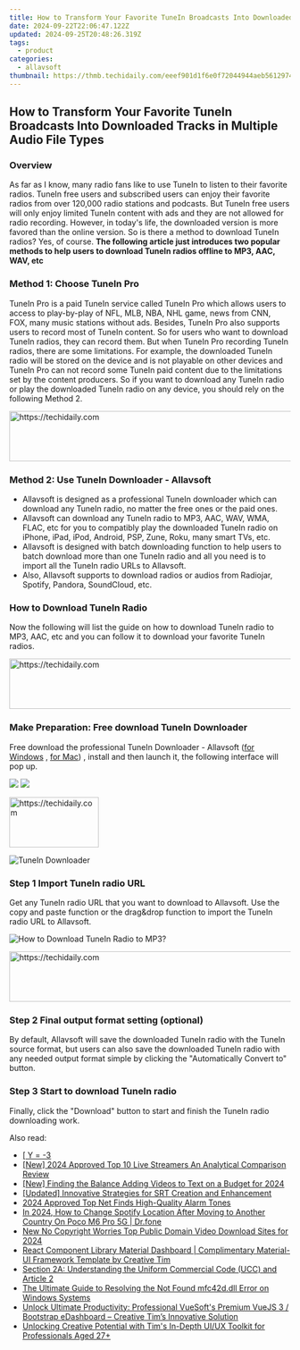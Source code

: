 ```yaml
---
title: How to Transform Your Favorite TuneIn Broadcasts Into Downloaded Tracks in Multiple Audio File Types
date: 2024-09-22T22:06:47.122Z
updated: 2024-09-25T20:48:26.319Z
tags:
  - product
categories:
  - allavsoft
thumbnail: https://thmb.techidaily.com/eeef901d1f6e0f72044944aeb5612974e0f0cbfc3a23bf93996d4e40618dadce.jpeg
---
```


## How to Transform Your Favorite TuneIn Broadcasts Into Downloaded Tracks in Multiple Audio File Types

### Overview

As far as I know, many radio fans like to use TuneIn to listen to their favorite radios. TuneIn free users and subscribed users can enjoy their favorite radios from over 120,000 radio stations and podcasts. But TuneIn free users will only enjoy limited TuneIn content with ads and they are not allowed for radio recording. However, in today's life, the downloaded version is more favored than the online version. So is there a method to download TuneIn radios? Yes, of course. **The following article just introduces two popular methods to help users to download TuneIn radios offline to MP3, AAC, WAV, etc**

### Method 1: Choose TuneIn Pro

TuneIn Pro is a paid TuneIn service called TuneIn Pro which allows users to access to play-by-play of NFL, MLB, NBA, NHL game, news from CNN, FOX, many music stations without ads. Besides, TuneIn Pro also supports users to record most of TuneIn content. So for users who want to download TuneIn radios, they can record them. But when TuneIn Pro recording TuneIn radios, there are some limitations. For example, the downloaded TuneIn radio will be stored on the device and is not playable on other devices and TuneIn Pro can not record some TuneIn paid content due to the limitations set by the content producers. So if you want to download any TuneIn radio or play the downloaded TuneIn radio on any device, you should rely on the following Method 2.

<!-- affiliate ads begin -->
<a href="https://appsumo.8odi.net/c/5597632/2037318/7443" target="_top" id="2037318">
  <img src="//a.impactradius-go.com/display-ad/7443-2037318" border="0" alt="https://techidaily.com" width="728" height="90"/>
</a>
<img height="0" width="0" src="https://appsumo.8odi.net/i/5597632/2037318/7443" style="position:absolute;visibility:hidden;" border="0" />
<!-- affiliate ads end -->

### Method 2: Use TuneIn Downloader - Allavsoft

* Allavsoft is designed as a professional TuneIn downloader which can download any TuneIn radio, no matter the free ones or the paid ones.
* Allavsoft can download any TuneIn radio to MP3, AAC, WAV, WMA, FLAC, etc for you to compatibly play the downloaded TuneIn radio on iPhone, iPad, iPod, Android, PSP, Zune, Roku, many smart TVs, etc.
* Allavsoft is designed with batch downloading function to help users to batch download more than one TuneIn radio and all you need is to import all the TuneIn radio URLs to Allavsoft.
* Also, Allavsoft supports to download radios or audios from Radiojar, Spotify, Pandora, SoundCloud, etc.

### How to Download TuneIn Radio

Now the following will list the guide on how to download TuneIn radio to MP3, AAC, etc and you can follow it to download your favorite TuneIn radios.

<!-- affiliate ads begin -->
<a href="https://aligracehair.sjv.io/c/5597632/1915870/19272" target="_top" id="1915870">
  <img src="//a.impactradius-go.com/display-ad/19272-1915870" border="0" alt="https://techidaily.com" width="728" height="90"/>
</a>
<img height="0" width="0" src="https://aligracehair.sjv.io/i/5597632/1915870/19272" style="position:absolute;visibility:hidden;" border="0" />
<!-- affiliate ads end -->

### Make Preparation: Free download TuneIn Downloader

Free download the professional TuneIn Downloader - Allavsoft ([for Windows](https://tools.techidaily.com/allavsoft/products/) , [for Mac](https://tools.techidaily.com/allavsoft/products/)) , install and then launch it, the following interface will pop up.

[![](https://www.allavsoft.com/how-to/../images/how-to/free-download-win.jpg)](https://tools.techidaily.com/allavsoft/products/) [![](https://www.allavsoft.com/how-to/../images/how-to/free-download-mac.jpg)](https://tools.techidaily.com/allavsoft/products/)

<!-- affiliate ads begin -->
<a href="https://united.elfm.net/c/5597632/2139558/4704" target="_top" id="2139558">
  <img src="//a.impactradius-go.com/display-ad/4704-2139558" border="0" alt="https://techidaily.com" width="160" height="90"/>
</a>
<img height="0" width="0" src="https://united.elfm.net/i/5597632/2139558/4704" style="position:absolute;visibility:hidden;" border="0" />
<!-- affiliate ads end -->

![TuneIn Downloader](https://www.allavsoft.com/how-to/../images/allavsoft/screen-shot-600.jpg)

### Step 1 Import TuneIn radio URL

Get any TuneIn radio URL that you want to download to Allavsoft. Use the copy and paste function or the drag&drop function to import the TuneIn radio URL to Allavsoft.

![How to Download TuneIn Radio to MP3?](https://www.allavsoft.com/how-to/../images/how-to/download-rtmp-video/download-rtmp-video.jpg)

<!-- affiliate ads begin -->
<a href="https://imp.i357552.net/c/5597632/1061528/11832" target="_top" id="1061528">
  <img src="//a.impactradius-go.com/display-ad/11832-1061528" border="0" alt="https://techidaily.com" width="728" height="90"/>
</a>
<img height="0" width="0" src="https://imp.i357552.net/i/5597632/1061528/11832" style="position:absolute;visibility:hidden;" border="0" />
<!-- affiliate ads end -->

### Step 2 Final output format setting (optional)

By default, Allavsoft will save the downloaded TuneIn radio with the TuneIn source format, but users can also save the downloaded TuneIn radio with any needed output format simple by clicking the "Automatically Convert to" button.

### Step 3 Start to download TuneIn radio

Finally, click the "Download" button to start and finish the TuneIn radio downloading work.

<ins class="adsbygoogle"
     style="display:block"
     data-ad-format="autorelaxed"
     data-ad-client="ca-pub-7571918770474297"
     data-ad-slot="1223367746"></ins>

<ins class="adsbygoogle"
     style="display:block"
     data-ad-client="ca-pub-7571918770474297"
     data-ad-slot="8358498916"
     data-ad-format="auto"
     data-full-width-responsive="true"></ins>

<span class="atpl-alsoreadstyle">Also read:</span>
<div><ul>
<li><a href="https://fox-shield.techidaily.com/y-3/"><u> [ Y = -3 </u></a></li>
<li><a href="https://fox-boxes.techidaily.com/new-2024-approved-top-10-live-streamers-an-analytical-comparison-review/"><u>[New] 2024 Approved Top 10 Live Streamers An Analytical Comparison Review</u></a></li>
<li><a href="https://eaxpv-info.techidaily.com/new-finding-the-balance-adding-videos-to-text-on-a-budget-for-2024/"><u>[New] Finding the Balance Adding Videos to Text on a Budget for 2024</u></a></li>
<li><a href="https://fox-blue.techidaily.com/updated-innovative-strategies-for-srt-creation-and-enhancement/"><u>[Updated] Innovative Strategies for SRT Creation and Enhancement</u></a></li>
<li><a href="https://fox-http.techidaily.com/2024-approved-top-net-finds-high-quality-alarm-tones/"><u>2024 Approved Top Net Finds High-Quality Alarm Tones</u></a></li>
<li><a href="https://review-topics.techidaily.com/in-2024-how-to-change-spotify-location-after-moving-to-another-country-on-poco-m6-pro-5g-drfone-by-drfone-virtual-android/"><u>In 2024, How to Change Spotify Location After Moving to Another Country On Poco M6 Pro 5G | Dr.fone</u></a></li>
<li><a href="https://video-content-creator.techidaily.com/new-no-copyright-worries-top-public-domain-video-download-sites-for-2024/"><u>New No Copyright Worries Top Public Domain Video Download Sites for 2024</u></a></li>
<li><a href="https://fox-shield.techidaily.com/react-component-library-material-dashboard-complimentary-material-ui-framework-template-by-creative-tim/"><u>React Component Library Material Dashboard | Complimentary Material-UI Framework Template by Creative Tim</u></a></li>
<li><a href="https://fox-shield.techidaily.com/section-2a-understanding-the-uniform-commercial-code-ucc-and-article-2/"><u>Section 2A: Understanding the Uniform Commercial Code (UCC) and Article 2</u></a></li>
<li><a href="https://tech-recovery.techidaily.com/the-ultimate-guide-to-resolving-the-not-found-mfc42ddll-error-on-windows-systems/"><u>The Ultimate Guide to Resolving the Not Found mfc42d.dll Error on Windows Systems</u></a></li>
<li><a href="https://fox-shield.techidaily.com/unlock-ultimate-productivity-professional-vuesofts-premium-vuejs-3-bootstrap-edashboard-creative-tims-innovative-solution/"><u>Unlock Ultimate Productivity: Professional VueSoft's Premium VueJS 3 / Bootstrap eDashboard – Creative Tim’s Innovative Solution</u></a></li>
<li><a href="https://fox-shield.techidaily.com/unlocking-creative-potential-with-tims-in-depth-uiux-toolkit-for-professionals-aged-27plus/"><u>Unlocking Creative Potential with Tim's In-Depth UI/UX Toolkit for Professionals Aged 27+</u></a></li>
</ul></div>

